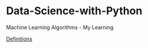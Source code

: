 # Data-Science-with-Python
Machine Learning Algorithms - My Learning

[Definitions](https://github.com/sateesh-satti/Data-Science-with-Python/blob/master/Defintions/README.md)
